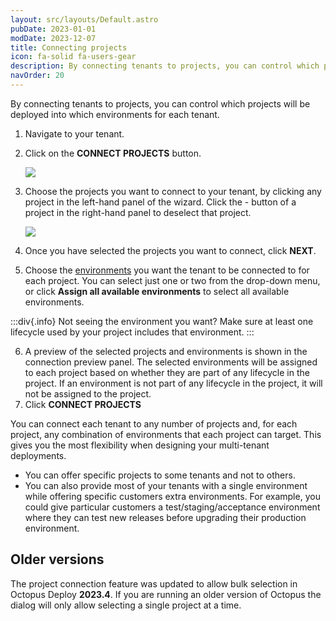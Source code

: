 ```yaml
---
layout: src/layouts/Default.astro
pubDate: 2023-01-01
modDate: 2023-12-07
title: Connecting projects
icon: fa-solid fa-users-gear
description: By connecting tenants to projects, you can control which projects will be deployed into which environments for each tenant.
navOrder: 20
---
```


By connecting tenants to projects, you can control which projects will be deployed into which environments for each tenant.

1. Navigate to your tenant.
2. Click on the **CONNECT PROJECTS** button.

   ![](/docs/tenants/tenant-creation/images/multi-tenant-connect-projects.png)

3. Choose the projects you want to connect to your tenant, by clicking any project in the left-hand panel of the wizard. Click the - button of a project in the right-hand panel to deselect that project.

   ![](/docs/tenants/tenant-creation/images/multi-tenant-connect-projects-dialog.png)

4. Once you have selected the projects you want to connect, click **NEXT**.
5. Choose the [environments](/docs/infrastructure/environments) you want the tenant to be connected to for each project. You can select just one or two from the drop-down menu, or click **Assign all available environments** to select all available environments.

:::div{.info}
Not seeing the environment you want? Make sure at least one lifecycle used by your project includes that environment.
:::

6. A preview of the selected projects and environments is shown in the connection preview panel. The selected environments will be assigned to each project based on whether they are part of any lifecycle in the project. If an environment is not part of any lifecycle in the project, it will not be assigned to the project.
7. Click **CONNECT <N> PROJECTS**

You can connect each tenant to any number of projects and, for each project, any combination of environments that each project can target. This gives you the most flexibility when designing your multi-tenant deployments.

- You can offer specific projects to some tenants and not to others.
- You can also provide most of your tenants with a single environment while offering specific customers extra environments. For example, you could give particular customers a test/staging/acceptance environment where they can test new releases before upgrading their production environment.

## Older versions
The project connection feature was updated to allow bulk selection in Octopus Deploy **2023.4**. If you are running an older version of Octopus the dialog will only allow selecting a single project at a time.
